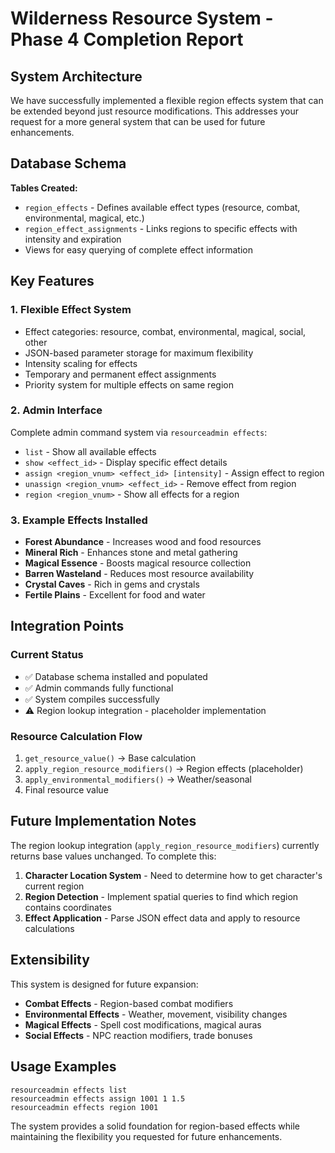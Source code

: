 # Wilderness Resource System - Phase 4 Completion Report

## System Architecture
We have successfully implemented a flexible region effects system that can be extended beyond just resource modifications. This addresses your request for a more general system that can be used for future enhancements.

## Database Schema
**Tables Created:**
- `region_effects` - Defines available effect types (resource, combat, environmental, magical, etc.)
- `region_effect_assignments` - Links regions to specific effects with intensity and expiration
- Views for easy querying of complete effect information

## Key Features

### 1. Flexible Effect System
- Effect categories: resource, combat, environmental, magical, social, other
- JSON-based parameter storage for maximum flexibility
- Intensity scaling for effects
- Temporary and permanent effect assignments
- Priority system for multiple effects on same region

### 2. Admin Interface
Complete admin command system via `resourceadmin effects`:
- `list` - Show all available effects
- `show <effect_id>` - Display specific effect details
- `assign <region_vnum> <effect_id> [intensity]` - Assign effect to region
- `unassign <region_vnum> <effect_id>` - Remove effect from region
- `region <region_vnum>` - Show all effects for a region

### 3. Example Effects Installed
- **Forest Abundance** - Increases wood and food resources
- **Mineral Rich** - Enhances stone and metal gathering
- **Magical Essence** - Boosts magical resource collection
- **Barren Wasteland** - Reduces most resource availability
- **Crystal Caves** - Rich in gems and crystals
- **Fertile Plains** - Excellent for food and water

## Integration Points

### Current Status
- ✅ Database schema installed and populated
- ✅ Admin commands fully functional
- ✅ System compiles successfully
- ⚠️ Region lookup integration - placeholder implementation

### Resource Calculation Flow
1. `get_resource_value()` → Base calculation
2. `apply_region_resource_modifiers()` → Region effects (placeholder)
3. `apply_environmental_modifiers()` → Weather/seasonal
4. Final resource value

## Future Implementation Notes

The region lookup integration (`apply_region_resource_modifiers`) currently returns base values unchanged. To complete this:

1. **Character Location System** - Need to determine how to get character's current region
2. **Region Detection** - Implement spatial queries to find which region contains coordinates
3. **Effect Application** - Parse JSON effect data and apply to resource calculations

## Extensibility

This system is designed for future expansion:
- **Combat Effects** - Region-based combat modifiers
- **Environmental Effects** - Weather, movement, visibility changes
- **Magical Effects** - Spell cost modifications, magical auras
- **Social Effects** - NPC reaction modifiers, trade bonuses

## Usage Examples

```
resourceadmin effects list
resourceadmin effects assign 1001 1 1.5
resourceadmin effects region 1001
```

The system provides a solid foundation for region-based effects while maintaining the flexibility you requested for future enhancements.
